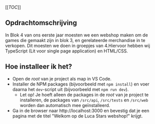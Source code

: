 [[_TOC_]]

## Opdrachtomschrijving
In Blok 4 van ons eerste jaar moesten we een webshop maken om de games die gemaakt zijn in blok 3, en gerelateerde merchandise in te verkopen. Dit moesten we doen in groepjes van 4.Hiervoor hebben wij TypeScript (Lit voor single page application) en HTML/CSS.  

## Hoe installeer ik het?
- Open de *root* van je project als map in VS Code.
- Installer de NPM packages (bijvoorbeeld met `npm install`) en voer daarna het `dev`-script uit (bijvoorbeeld met `npm run dev`).
  - Let op! Je hoeft alleen de packages in de *root* van je project te installeren, de packages van `/src/api`, `/src/tests` en `/src/web` worden dan automatisch mee geïnstalleerd.
- Ga in de browser naar http://localhost:3000 en bevestig dat je een pagina met de titel "Welkom op de Luca Stars webshop!" krijgt.

